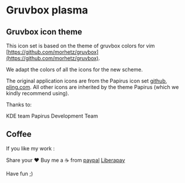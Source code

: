 # Gruvbox plasma

## Gruvbox icon theme 

This icon set is based on the theme of gruvbox colors for vim [https://github.com/morhetz/gruvbox](https://github.com/morhetz/gruvbox).

We adapt the colors of all the icons for the new scheme.

The original application icons are from the Papirus icon set [github](https://github.com/PapirusDevelopmentTeam/papirus-icon-theme), [pling.com](https://www.pling.com/p/1166289/). All other icons are inherited by the theme Papirus (which we kindly recommend using).

Thanks to:

KDE team
Papirus Development Team


## Coffee

If you like my work :

Share your ❤️ Buy me a ☕ from [paypal](https://www.paypal.com/cgi-bin/webscr?cmd=_s-xclick&hosted_button_id=V9Q8MK9CKSQW8&source=url) 
[Liberapay](url=https://liberapay.com/_adhe_/donate)

Have fun ;)